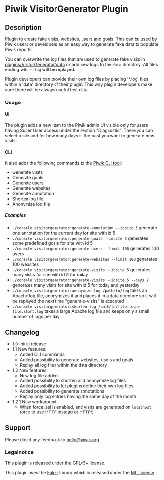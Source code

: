 # Piwik VisitorGenerator Plugin

## Description

Plugin to create fake visits, websites, users and goals. This can be used by Piwik users or developers as an easy way to generate fake data to populate Piwik reports.

You can overwrite the log files that are used to generate fake visits in [plugins/VisitorGenerator/data](https://github.com/piwik/plugin-VisitorGenerator/blob/master/data) or add new logs to the `data` directory. All files ending with `*.log` will be replayed.

Plugin developers can provide their own log files by placing '*.log' files within a 'data' directory of their plugin. This way plugin developers make sure there will be always useful test data.

### Usage 

#### UI
The plugin adds a new item to the Piwik admin UI visible only for users having Super User access under the section "Diagnostic". There you can select a site and for how many days in the past you want to generate new visits.

#### CLI
It also adds the following commands to the [Piwik CLI tool](http://developer.piwik.org/guides/piwik-on-the-command-line):

* Generate visits
* Generate goals
* Generate users
* Generate websites
* Generate annotation
* Shorten log file
* Anonymize log file

##### Examples
* `./console visitorgenerator:generate-annotation --idsite 5` generate one annotation for the current day for site with id 5
* `./console visitorgenerator:generate-goals --idsite 5` generates some predefined goals for site with id 5
* `./console visitorgenerator:generate-users --limit 100`  generates 100 users
* `./console visitorgenerator:generate-websites --limit 100` generates 100 websites
* `./console visitorgenerator:generate-visits --idsite 5`  generates many visits for site with id 5 for today
* `./console visitorgenerator:generate-visits --idsite 5 --days 2` generates many visits for site with id 5 for today and yesterday
* `./console visitorgenerator:anonymize-log /path/to/log` takes an Apache log file, anonymizes it and places it in a data directory so it will be replayed the next time "generate-visits" is executed
* `./console visitorgenerator:shorten-log /path/to/file.log > file.short.log` takes a large Apache log file and keeps only a small number of logs per day

## Changelog

- 1.0 Initial release
- 1.1 New features:
   * Added CLI commands
   * Added possibility to generate websites, users and goals
   * Replay all log files within the data directory
- 1.2 New features:
   * New log file added
   * Added possibility to shorten and anonymize log files
   * Added possibility to let plugins define their own log files
   * Added possibility to generate annotations
   * Replay only log entries having the same day of the month
- 1.2.1 New workaround:
   * When force_ssl is enabled, and visits are generated on `localhost`, force to use HTTP instead of HTTPS

## Support

Please direct any feedback to [hello@piwik.org](mailto:hello@piwik.org)

### Legalnotice

This plugin is released under the GPLv3+ license.

This plugin uses the [Faker](libs/Faker/readme.md) library which is released under the [MIT license](libs/Faker/LICENSE).
